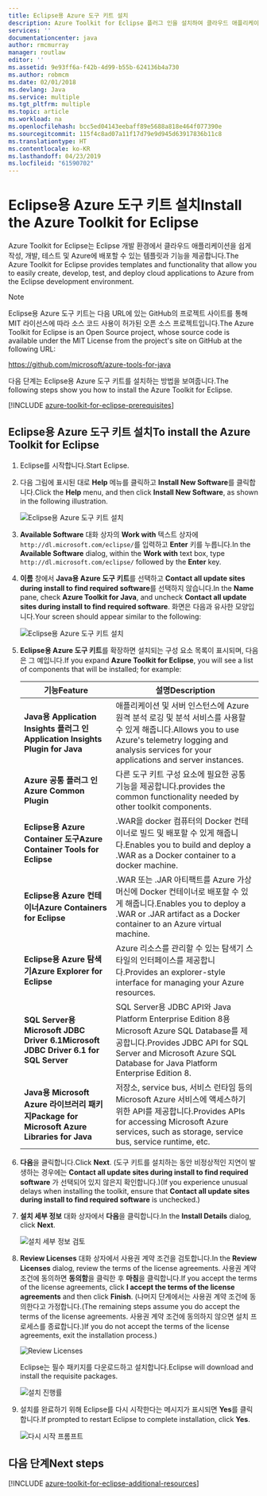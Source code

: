 ```yaml
---
title: Eclipse용 Azure 도구 키트 설치
description: Azure Toolkit for Eclipse 플러그 인을 설치하여 클라우드 애플리케이션을 만들어 Azure에 배포하는 방법에 대해 알아봅니다.
services: ''
documentationcenter: java
author: rmcmurray
manager: routlaw
editor: ''
ms.assetid: 9e93ff6a-f42b-4d99-b55b-624136b4a730
ms.author: robmcm
ms.date: 02/01/2018
ms.devlang: Java
ms.service: multiple
ms.tgt_pltfrm: multiple
ms.topic: article
ms.workload: na
ms.openlocfilehash: bcc5ed04143eebaff89e5688a818e464f077390e
ms.sourcegitcommit: 115f4c8ad07a11f17d79e9d945d63917836b11c8
ms.translationtype: HT
ms.contentlocale: ko-KR
ms.lasthandoff: 04/23/2019
ms.locfileid: "61590702"
---
```

# <a name="install-the-azure-toolkit-for-eclipse"></a><span data-ttu-id="04d77-103">Eclipse용 Azure 도구 키트 설치</span><span class="sxs-lookup"><span data-stu-id="04d77-103">Install the Azure Toolkit for Eclipse</span></span>

<span data-ttu-id="04d77-104">Azure Toolkit for Eclipse는 Eclipse 개발 환경에서 클라우드 애플리케이션을 쉽게 작성, 개발, 테스트 및 Azure에 배포할 수 있는 템플릿과 기능을 제공합니다.</span><span class="sxs-lookup"><span data-stu-id="04d77-104">The Azure Toolkit for Eclipse provides templates and functionality that allow you to easily create, develop, test, and deploy cloud applications to Azure from the Eclipse development environment.</span></span>

> [!NOTE] 
> 
> <span data-ttu-id="04d77-105">Eclipse용 Azure 도구 키트는 다음 URL에 있는 GitHub의 프로젝트 사이트를 통해 MIT 라이선스에 따라 소스 코드 사용이 허가된 오픈 소스 프로젝트입니다.</span><span class="sxs-lookup"><span data-stu-id="04d77-105">The Azure Toolkit for Eclipse is an Open Source project, whose source code is available under the MIT License from the project's site on GitHub at the following URL:</span></span> 
> 
> <https://github.com/microsoft/azure-tools-for-java> 
> 

<span data-ttu-id="04d77-106">다음 단계는 Eclipse용 Azure 도구 키트를 설치하는 방법을 보여줍니다.</span><span class="sxs-lookup"><span data-stu-id="04d77-106">The following steps show you how to install the Azure Toolkit for Eclipse.</span></span>

[!INCLUDE [azure-toolkit-for-eclipse-prerequisites](../includes/azure-toolkit-for-eclipse-prerequisites.md)]

## <a name="to-install-the-azure-toolkit-for-eclipse"></a><span data-ttu-id="04d77-107">Eclipse용 Azure 도구 키트 설치</span><span class="sxs-lookup"><span data-stu-id="04d77-107">To install the Azure Toolkit for Eclipse</span></span>

1. <span data-ttu-id="04d77-108">Eclipse를 시작합니다.</span><span class="sxs-lookup"><span data-stu-id="04d77-108">Start Eclipse.</span></span>

1. <span data-ttu-id="04d77-109">다음 그림에 표시된 대로 **Help** 메뉴를 클릭하고 **Install New Software**를 클릭합니다.</span><span class="sxs-lookup"><span data-stu-id="04d77-109">Click the **Help** menu, and then click **Install New Software**, as shown in the following illustration.</span></span>
   
   ![Eclipse용 Azure 도구 키트 설치][01]

1. <span data-ttu-id="04d77-111">**Available Software** 대화 상자의 **Work with** 텍스트 상자에 `http://dl.microsoft.com/eclipse/`를 입력하고 **Enter** 키를 누릅니다.</span><span class="sxs-lookup"><span data-stu-id="04d77-111">In the **Available Software** dialog, within the **Work with** text box, type `http://dl.microsoft.com/eclipse/` followed by the **Enter** key.</span></span>

1. <span data-ttu-id="04d77-112">**이름** 창에서 **Java용 Azure 도구 키트**를 선택하고 **Contact all update sites during install to find required software**를 선택하지 않습니다.</span><span class="sxs-lookup"><span data-stu-id="04d77-112">In the **Name** pane, check **Azure Toolkit for Java**, and uncheck **Contact all update sites during install to find required software**.</span></span> <span data-ttu-id="04d77-113">화면은 다음과 유사한 모양입니다.</span><span class="sxs-lookup"><span data-stu-id="04d77-113">Your screen should appear similar to the following:</span></span>
   
   ![Eclipse용 Azure 도구 키트 설치][02]

1. <span data-ttu-id="04d77-115">**Eclipse용 Azure 도구 키트**를 확장하면 설치되는 구성 요소 목록이 표시되며, 다음은 그 예입니다.</span><span class="sxs-lookup"><span data-stu-id="04d77-115">If you expand **Azure Toolkit for Eclipse**, you will see a list of components that will be installed; for example:</span></span>

   | <span data-ttu-id="04d77-116">기능</span><span class="sxs-lookup"><span data-stu-id="04d77-116">Feature</span></span> | <span data-ttu-id="04d77-117">설명</span><span class="sxs-lookup"><span data-stu-id="04d77-117">Description</span></span> | 
   |---|---| 
   | <span data-ttu-id="04d77-118">**Java용 Application Insights 플러그 인**</span><span class="sxs-lookup"><span data-stu-id="04d77-118">**Application Insights Plugin for Java**</span></span> | <span data-ttu-id="04d77-119">애플리케이션 및 서버 인스턴스에 Azure 원격 분석 로깅 및 분석 서비스를 사용할 수 있게 해줍니다.</span><span class="sxs-lookup"><span data-stu-id="04d77-119">Allows you to use Azure's telemetry logging and analysis services for your applications and server instances.</span></span> | 
   | <span data-ttu-id="04d77-120">**Azure 공통 플러그 인**</span><span class="sxs-lookup"><span data-stu-id="04d77-120">**Azure Common Plugin**</span></span> | <span data-ttu-id="04d77-121">다른 도구 키트 구성 요소에 필요한 공통 기능을 제공합니다.</span><span class="sxs-lookup"><span data-stu-id="04d77-121">provides the common functionality needed by other toolkit components.</span></span> | 
   | <span data-ttu-id="04d77-122">**Eclipse용 Azure Container 도구**</span><span class="sxs-lookup"><span data-stu-id="04d77-122">**Azure Container Tools for Eclipse**</span></span> | <span data-ttu-id="04d77-123">.WAR을 docker 컴퓨터의 Docker 컨테이너로 빌드 및 배포할 수 있게 해줍니다.</span><span class="sxs-lookup"><span data-stu-id="04d77-123">Enables you to build and deploy a .WAR as a Docker container to a docker machine.</span></span> | 
   | <span data-ttu-id="04d77-124">**Eclipse용 Azure 컨테이너**</span><span class="sxs-lookup"><span data-stu-id="04d77-124">**Azure Containers for Eclipse**</span></span> | <span data-ttu-id="04d77-125">.WAR 또는 .JAR 아티팩트를 Azure 가상 머신에 Docker 컨테이너로 배포할 수 있게 해줍니다.</span><span class="sxs-lookup"><span data-stu-id="04d77-125">Enables you to deploy a .WAR or .JAR artifact as a Docker container to an Azure virtual machine.</span></span> | 
   | <span data-ttu-id="04d77-126">**Eclipse용 Azure 탐색기**</span><span class="sxs-lookup"><span data-stu-id="04d77-126">**Azure Explorer for Eclipse**</span></span> | <span data-ttu-id="04d77-127">Azure 리소스를 관리할 수 있는 탐색기 스타일의 인터페이스를 제공합니다.</span><span class="sxs-lookup"><span data-stu-id="04d77-127">Provides an explorer-style interface for managing your Azure resources.</span></span> | 
   | <span data-ttu-id="04d77-128">**SQL Server용 Microsoft JDBC Driver 6.1**</span><span class="sxs-lookup"><span data-stu-id="04d77-128">**Microsoft JDBC Driver 6.1 for SQL Server**</span></span> | <span data-ttu-id="04d77-129">SQL Server용 JDBC API와 Java Platform Enterprise Edition 8용 Microsoft Azure SQL Database를 제공합니다.</span><span class="sxs-lookup"><span data-stu-id="04d77-129">Provides JDBC API for SQL Server and Microsoft Azure SQL Database for Java Platform Enterprise Edition 8.</span></span> | 
   | <span data-ttu-id="04d77-130">**Java용 Microsoft Azure 라이브러리 패키지**</span><span class="sxs-lookup"><span data-stu-id="04d77-130">**Package for Microsoft Azure Libraries for Java**</span></span> | <span data-ttu-id="04d77-131">저장소, service bus, 서비스 런타임 등의 Microsoft Azure 서비스에 액세스하기 위한 API를 제공합니다.</span><span class="sxs-lookup"><span data-stu-id="04d77-131">Provides APIs for accessing Microsoft Azure services, such as storage, service bus, service runtime, etc.</span></span> | 

1. <span data-ttu-id="04d77-132">**다음**을 클릭합니다.</span><span class="sxs-lookup"><span data-stu-id="04d77-132">Click **Next**.</span></span> <span data-ttu-id="04d77-133">(도구 키트를 설치하는 동안 비정상적인 지연이 발생하는 경우에는 **Contact all update sites during install to find required software** 가 선택되어 있지 않은지 확인합니다.)</span><span class="sxs-lookup"><span data-stu-id="04d77-133">(If you experience unusual delays when installing the toolkit, ensure that **Contact all update sites during install to find required software** is unchecked.)</span></span>

1. <span data-ttu-id="04d77-134">**설치 세부 정보** 대화 상자에서 **다음**을 클릭합니다.</span><span class="sxs-lookup"><span data-stu-id="04d77-134">In the **Install Details** dialog, click **Next**.</span></span>
   
   ![설치 세부 정보 검토][03]

1. <span data-ttu-id="04d77-136">**Review Licenses** 대화 상자에서 사용권 계약 조건을 검토합니다.</span><span class="sxs-lookup"><span data-stu-id="04d77-136">In the **Review Licenses** dialog, review the terms of the license agreements.</span></span> <span data-ttu-id="04d77-137">사용권 계약 조건에 동의하면 **동의함**을 클릭한 후 **마침**을 클릭합니다.</span><span class="sxs-lookup"><span data-stu-id="04d77-137">If you accept the terms of the license agreements, click **I accept the terms of the license agreements** and then click **Finish**.</span></span> <span data-ttu-id="04d77-138">(나머지 단계에서는 사용권 계약 조건에 동의한다고 가정합니다.</span><span class="sxs-lookup"><span data-stu-id="04d77-138">(The remaining steps assume you do accept the terms of the license agreements.</span></span> <span data-ttu-id="04d77-139">사용권 계약 조건에 동의하지 않으면 설치 프로세스를 종료합니다.)</span><span class="sxs-lookup"><span data-stu-id="04d77-139">If you do not accept the terms of the license agreements, exit the installation process.)</span></span>
   
   ![Review Licenses][04]
   
   <span data-ttu-id="04d77-141">Eclipse는 필수 패키지를 다운로드하고 설치합니다.</span><span class="sxs-lookup"><span data-stu-id="04d77-141">Eclipse will download and install the requisite packages.</span></span>
   
   ![설치 진행률][05]

1. <span data-ttu-id="04d77-143">설치를 완료하기 위해 Eclipse를 다시 시작한다는 메시지가 표시되면 **Yes**를 클릭합니다.</span><span class="sxs-lookup"><span data-stu-id="04d77-143">If prompted to restart Eclipse to complete installation, click **Yes**.</span></span>
   
   ![다시 시작 프롬프트][06]

## <a name="next-steps"></a><span data-ttu-id="04d77-145">다음 단계</span><span class="sxs-lookup"><span data-stu-id="04d77-145">Next steps</span></span>

[!INCLUDE [azure-toolkit-for-eclipse-additional-resources](../includes/azure-toolkit-for-eclipse-additional-resources.md)]

<!-- URL List -->

<!-- Legacy MSDN URL = https://msdn.microsoft.com/library/azure/hh690946.aspx -->

<!-- IMG List -->

[01]: media/azure-toolkit-for-eclipse-installation/eclipse-installation-01.png
[02]: media/azure-toolkit-for-eclipse-installation/eclipse-installation-02.png
[03]: media/azure-toolkit-for-eclipse-installation/eclipse-installation-03.png
[04]: media/azure-toolkit-for-eclipse-installation/eclipse-installation-04.png
[05]: media/azure-toolkit-for-eclipse-installation/eclipse-installation-05.png
[06]: media/azure-toolkit-for-eclipse-installation/eclipse-installation-06.png
